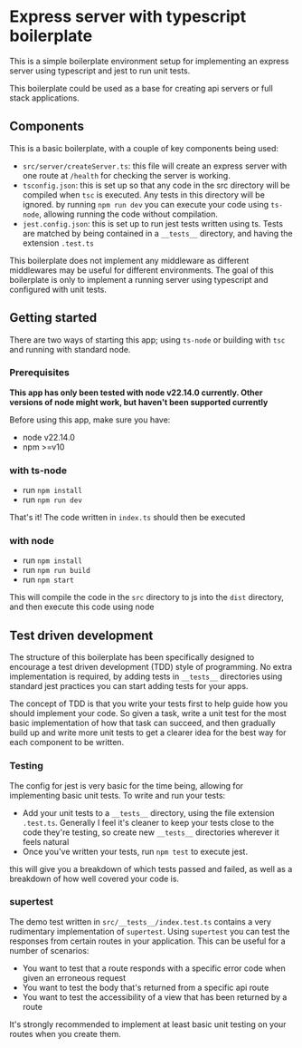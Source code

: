 # Express server with typescript boilerplate
This is a simple boilerplate environment setup for implementing an express server using typescript and jest to run unit tests.

This boilerplate could be used as a base for creating api servers or full stack applications.

## Components
This is a basic boilerplate, with a couple of key components being used:

- `src/server/createServer.ts`: this file will create an express server with one route at `/health` for checking the server is working.
- `tsconfig.json`: this is set up so that any code in the src directory will be compiled when `tsc` is executed. Any tests in this directory will be ignored. by running `npm run dev` you can execute your code using `ts-node`, allowing running the code without compilation.
- `jest.config.json`: this is set up to run jest tests written using ts. Tests are matched by being contained in a `__tests__` directory, and having the extension `.test.ts`

This boilerplate does not implement any middleware as different middlewares may be useful for different environments.
The goal of this boilerplate is only to implement a running server using typescript and configured with unit tests.

## Getting started
There are two ways of starting this app; using `ts-node` or building with `tsc` and running with standard node.

### Prerequisites
**This app has only been tested with node v22.14.0 currently. Other versions of node might work, but haven't been supported currently**

Before using this app, make sure you have:
- node v22.14.0
- npm >=v10

### with ts-node
- run `npm install`
- run `npm run dev`

That's it! The code written in `index.ts` should then be executed

### with node
- run `npm install`
- run `npm run build`
- run `npm start`

This will compile the code in the `src` directory to js into the `dist` directory, and then execute this code using node

## Test driven development
The structure of this boilerplate has been specifically designed to encourage a test driven development (TDD) style of programming.
No extra implementation is required, by adding tests in `__tests__` directories using standard jest practices you can start adding tests for your apps.

The concept of TDD is that you write your tests first to help guide how you should implement your code. So given a task,
write a unit test for the most basic implementation of how that task can succeed, and then gradually build up and write more unit tests
to get a clearer idea for the best way for each component to be written.

### Testing
The config for jest is very basic for the time being, allowing for implementing basic unit tests. To write and run your tests:
- Add your unit tests to a `__tests__` directory, using the file extension `.test.ts`. Generally I feel it's cleaner to keep your tests close to the code they're testing, so create new `__tests__` directories wherever it feels natural
- Once you've written your tests, run `npm test` to execute jest.

this will give you a breakdown of which tests passed and failed, as well as a breakdown of how well covered your code is.

### supertest
The demo test written in `src/__tests__/index.test.ts` contains a very rudimentary implementation of `supertest`.
Using `supertest` you can test the responses from certain routes in your application. This can be useful for a number of scenarios:
- You want to test that a route responds with a specific error code when given an erroneous request
- You want to test the body that's returned from a specific api route
- You want to test the accessibility of a view that has been returned by a route

It's strongly recommended to implement at least basic unit testing on your routes when you create them.